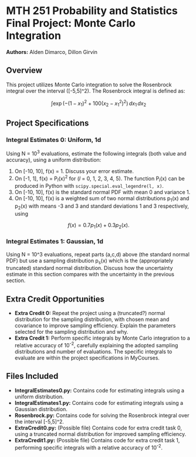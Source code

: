 # MTH 251 Probability and Statistics Final Project: Monte Carlo Integration
**Authors:** Alden Dimarco, Dillon Girvin

## Overview
This project utilizes Monte Carlo integration to solve the Rosenbrock integral over the interval \([-5,5]^2\). The Rosenbrock integral is defined as:

$$
\int \exp\left( -(1-x_1)^2 + 100(x_2 - x_1^2)^2 \right) \, dx_1 \, dx_2
$$



## Project Specifications
### Integral Estimates 0: Uniform, 1d
Using N = 10<sup>3</sup> evaluations, estimate the following integrals (both value and accuracy), using a uniform distribution:
1. On [-10, 10], f(x) = 1. Discuss your error estimate.
2. On [-1, 1], f(x) = P<sub><i>l</i></sub>(x)<sup>2</sup> for \(<i>l</i> = 0, 1, 2, 3, 4, 5\). The function P<sub><i>l</i></sub>(x) can be produced in Python with `scipy.special.eval_legendre(l, x)`.
3. On [-10, 10], f(x) is the standard normal PDF with mean 0 and variance 1.
4. On [-10, 10], f(x) is a weighted sum of two normal distributions p<sub>1</sub>(x) and p<sub>2</sub>(x) with means -3 and 3 and standard deviations 1 and 3 respectively, using

$$
f(x) = 0.7p_1(x) + 0.3p_2(x).
$$

### Integral Estimates 1: Gaussian, 1d
Using N = 10^3 evaluations, repeat parts (a,c,d) above (the standard normal PDF) but use a sampling distribution p<sub>s</sub>(x) which is the (appropriately truncated) standard normal distribution. Discuss how the uncertainty estimate in this section compares with the uncertainty in the previous section.

## Extra Credit Opportunities
- **Extra Credit 0:** Repeat the project using a (truncated?) normal distribution for the sampling distribution, with chosen mean and covariance to improve sampling efficiency. Explain the parameters selected for the sampling distribution and why.
- **Extra Credit 1:** Perform specific integrals by Monte Carlo integration to a relative accuracy of 10<sup>-2</sup>, carefully explaining the adopted sampling distributions and number of evaluations. The specific integrals to evaluate are within the project specifications in MyCourses.

## Files Included
- **IntegralEstimates0.py:** Contains code for estimating integrals using a uniform distribution.
- **IntegralEstimates1.py:** Contains code for estimating integrals using a Gaussian distribution.
- **Rosenbrock.py:** Contains code for solving the Rosenbrock integral over the interval [-5,5]^2.
- **ExtraCredit0.py:** (Possible file) Contains code for extra credit task 0, using a truncated normal distribution for improved sampling efficiency.
- **ExtraCredit1.py:** (Possible file) Contains code for extra credit task 1, performing specific integrals with a relative accuracy of 10<sup>-2</sup>.

